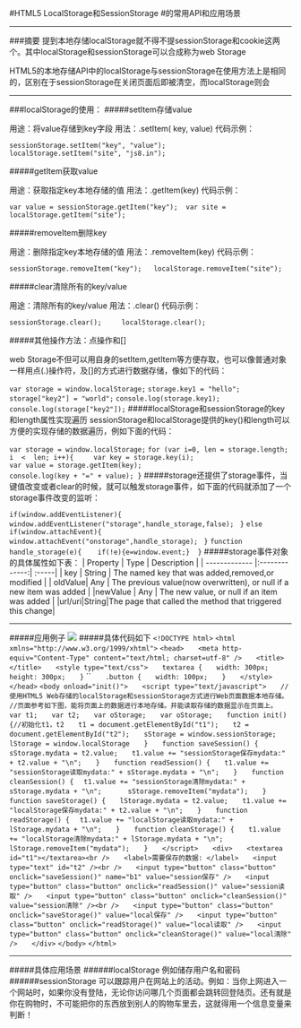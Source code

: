 #HTML5 LocalStorage和SessionStorage
#的常用API和应用场景
***
###摘要
提到本地存储localStorage就不得不提sessionStorage和cookie这两个。其中localStorage和sessionStorage可以合成称为web Storage

HTML5的本地存储API中的localStorage与sessionStorage在使用方法上是相同的，区别在于sessionStorage在关闭页面后即被清空，而localStorage则会
***
###localStorage的使用：
#####setItem存储value

用途：将value存储到key字段
用法：.setItem( key, value)
代码示例：

	sessionStorage.setItem("key", "value"); 	localStorage.setItem("site", "js8.in");
#####getItem获取value

用途：获取指定key本地存储的值
用法：.getItem(key)
代码示例：

	var value = sessionStorage.getItem("key"); 	var site = localStorage.getItem("site");
#####removeItem删除key

用途：删除指定key本地存储的值
用法：.removeItem(key)
代码示例：

	sessionStorage.removeItem("key"); 	localStorage.removeItem("site");
#####clear清除所有的key/value

用途：清除所有的key/value
用法：.clear()
代码示例：

	sessionStorage.clear(); 	localStorage.clear();
#####其他操作方法：点操作和[]

web Storage不但可以用自身的setItem,getItem等方便存取，也可以像普通对象一样用点(.)操作符，及[]的方式进行数据存储，像如下的代码：

`var storage = window.localStorage;` 
`storage.key1 = "hello"; storage["key2"] = "world";` 
`console.log(storage.key1); console.log(storage["key2"]);`
#####localStorage和sessionStorage的key和length属性实现遍历
sessionStorage和localStorage提供的key()和length可以方便的实现存储的数据遍历，例如下面的代码：

`var storage = window.localStorage;`
`for (var i=0, len = storage.length; i  <  len; i++){     var key = storage.key(i);`     
`var value = storage.getItem(key);`     
`console.log(key + "=" + value); }`
#####storage还提供了storage事件，当键值改变或者clear的时候，就可以触发storage事件，如下面的代码就添加了一个storage事件改变的监听：

`if(window.addEventListener){ 	`
`window.addEventListener("storage",handle_storage,false); `
`}`
`else if(window.attachEvent){ 	`
`window.attachEvent("onstorage",handle_storage); `
`}` 
`function handle_storage(e){ 	if(!e){e=window.event;}	 }`
#####storage事件对象的具体属性如下表：
| Property       | Type           | Description  |
| ------------- |:-------------:| :-----|
| key      | String | The named key that was added,removed,or modified |
| oldValue| Any      |   The previous value(now overwritten), or null if a new item was added |
|newValue | Any      |   The new value, or null if an item was added |
|url/uri|String|The page that called the method that triggered this change|
***
#####应用例子
![](http://pic002.cnblogs.com/images/2012/391736/2012120815521635.png)
#####具体代码如下
`<!DOCTYPE html>`
`<html xmlns="http://www.w3.org/1999/xhtml">`
`<head>`
`   <meta http-equiv="Content-Type" content="text/html; charset=utf-8" />`
`   <title></title>`
`   <style type="text/css">`
`   textarea {`
`   width: 300px;`
`   height: 300px;`
`   }`
``
`   .button {`
`   width: 100px;`
`   }`
`   </style>`
`</head>`
`<body onload="init()">`
`   <script type="text/javascript">`
`   //使用HTML5 Web存储的localStorage和sessionStorage方式进行Web页面数据本地存储。`
`   //页面参考如下图，能将页面上的数据进行本地存储。并能读取存储的数据显示在页面上。`
`   var t1;`
`   var t2;`
`   var oStorage;`
`   var oStorage;`
`   function init() {//初始化t1，t2`
`   t1 = document.getElementById("t1");`
`   t2 = document.getElementById("t2");`
`   sStorage = window.sessionStorage;`
`   lStorage = window.localStorage`
`   }`
`   function saveSession() {`
`   sStorage.mydata = t2.value;`
`   t1.value += "sessionStorage保存mydata:" + t2.value + "\n";`
`   }`
`   function readSession() {`
`   t1.value += "sessionStorage读取mydata:" + sStorage.mydata + "\n";`
`   }`
`   function cleanSession() {`
`   t1.value += "sessionStorage清除mydata:" + sStorage.mydata + "\n";       `      `sStorage.removeItem("mydata");`
`   }`
`   function saveStorage() {`
`   lStorage.mydata = t2.value;`
`   t1.value += "localStorage保存mydata:" + t2.value + "\n";`
`   }`
`   function readStorage() {`
`  t1.value += "localStorage读取mydata:" + lStorage.mydata + "\n";`
`   }`
`   function cleanStorage() {`
`   t1.value += "localStorage清除mydata:" + lStorage.mydata + "\n";`             
`lStorage.removeItem("mydata");`
`   }`
`   </script>`
`   <div>`
`   <textarea id="t1"></textarea><br />`
`   <label>需要保存的数据: </label>`
`   <input type="text" id="t2" /><br />`
`   <input type="button" class="button" onclick="saveSession()" name="b1" value="session保存" />`
`   <input type="button" class="button" onclick="readSession()" value="session读取" />`
`   <input type="button" class="button" onclick="cleanSession()" value="session清除" /><br />`
`   <input type="button" class="button" onclick="saveStorage()" value="local保存" />`
`   <input type="button" class="button" onclick="readStorage()" value="local读取" />`
`   <input type="button" class="button" onclick="cleanStorage()" value="local清除" />`
`   </div>`
`</body>`
`</html>`
***
#####具体应用场景
######localStorage
例如储存用户名和密码
######sessionStorage
可以跟踪用户在网站上的活动。例如：当你上网进入一个网站时，如果你没有登陆，无论你访问哪几个页面都会跳转回登陆页。还有就是你在购物时，不可能把你的东西放到别人的购物车里去，这就得用一个信息变量来判断！